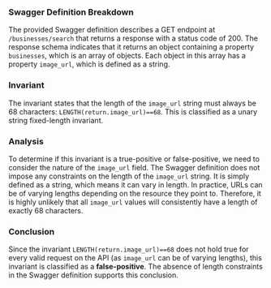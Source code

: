 ### Swagger Definition Breakdown
The provided Swagger definition describes a GET endpoint at `/businesses/search` that returns a response with a status code of 200. The response schema indicates that it returns an object containing a property `businesses`, which is an array of objects. Each object in this array has a property `image_url`, which is defined as a string.

### Invariant
The invariant states that the length of the `image_url` string must always be 68 characters: `LENGTH(return.image_url)==68`. This is classified as a unary string fixed-length invariant.

### Analysis
To determine if this invariant is a true-positive or false-positive, we need to consider the nature of the `image_url` field. The Swagger definition does not impose any constraints on the length of the `image_url` string. It is simply defined as a string, which means it can vary in length. In practice, URLs can be of varying lengths depending on the resource they point to. Therefore, it is highly unlikely that all `image_url` values will consistently have a length of exactly 68 characters. 

### Conclusion
Since the invariant `LENGTH(return.image_url)==68` does not hold true for every valid request on the API (as `image_url` can be of varying lengths), this invariant is classified as a **false-positive**. The absence of length constraints in the Swagger definition supports this conclusion.
